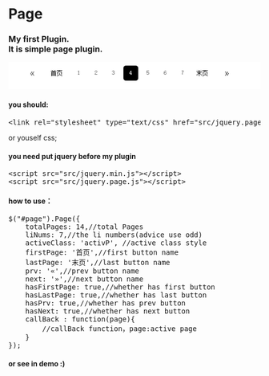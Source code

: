 <h1>Page</h1>
<h3>My first Plugin.<br />
It is simple page plugin.</h3>

<img src="https://github.com/cry101/Page/blob/master/raw/demo.png" alt="page">

<h4>you should:</h4>
<div class="highlight highlight-text-html-basic">
<pre>
&lt;<span class="pl-ent">link</span> <span class="pl-e">rel</span>=<span class="pl-s"><span class="pl-pds">"</span>stylesheet<span class="pl-pds">"</span></span> <span class="pl-e">type</span>=<span class="pl-s"><span class="pl-pds">"</span>text/css<span class="pl-pds">"</span></span> <span class="pl-e">href</span>=<span class="pl-s"><span class="pl-pds">"</span>src/jquery.page.css<span class="pl-pds">"</span></span>&gt;
</pre>
</div>
or youself css;

<h4>you need put jquery before my plugin</h4>
<div class="highlight highlight-text-html-basic">
<pre>
&lt;<span class="pl-ent">script</span> <span class="pl-e">src</span>=<span class="pl-s"><span class="pl-pds">"</span>src/jquery.min.js<span class="pl-pds">"</span></span>&gt;&lt;/<span class="pl-ent">script</span>&gt;
&lt;<span class="pl-ent">script</span> <span class="pl-e">src</span>=<span class="pl-s"><span class="pl-pds">"</span>src/jquery.page.js<span class="pl-pds">"</span></span>&gt;&lt;/<span class="pl-ent">script</span>&gt;
</pre>
</div>

<h4>how to use：</h4>
<div class="highlight highlight-text-html-basic">
<pre>
$("#page").Page({
    totalPages: 14,//total Pages
    liNums: 7,//the li numbers(advice use odd)
    activeClass: 'activP', //active class style
    firstPage: '首页',//first button name
    lastPage: '末页',//last button name
    prv: '«',//prev button name
    next: '»',//next button name
    hasFirstPage: true,//whether has first button
    hasLastPage: true,//whether has last button
    hasPrv: true,//whether has prev button
    hasNext: true,//whether has next button
    callBack : function(page){
        //callBack function，page:active page
    }
});
</pre>
</div>
<h4>or see in demo :)</h4>
